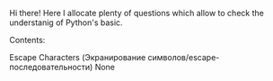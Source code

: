 Hi there! Here I allocate plenty of questions which allow to check the understanig of Python's basic.

Сontents:

Escape Characters (Экранирование символов/escape-последовательности) 
None 
